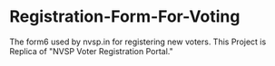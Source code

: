 # Registration-Form-For-Voting
The form6 used by nvsp.in for registering new voters. This Project is Replica of "NVSP Voter Registration Portal."
